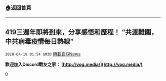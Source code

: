 ###  [:house:返回首頁](https://github.com/ourhimalayas/txt)
---

## 419三週年即將到來，分享感悟和歷程！ “共渡難關，中共病毒疫情每日熱線”
`2020-04-19 01:54 GM30` [轉載自GNews](https://gnews.org/zh-hant/177999/)

**歡迎加入Discord戰友之家： [http://vog.media/](http://vog.media/)**

0
